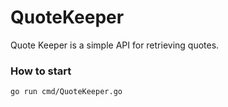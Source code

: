 # QuoteKeeper

Quote Keeper is a simple API for retrieving quotes. 

### How to start 

`go run cmd/QuoteKeeper.go`


